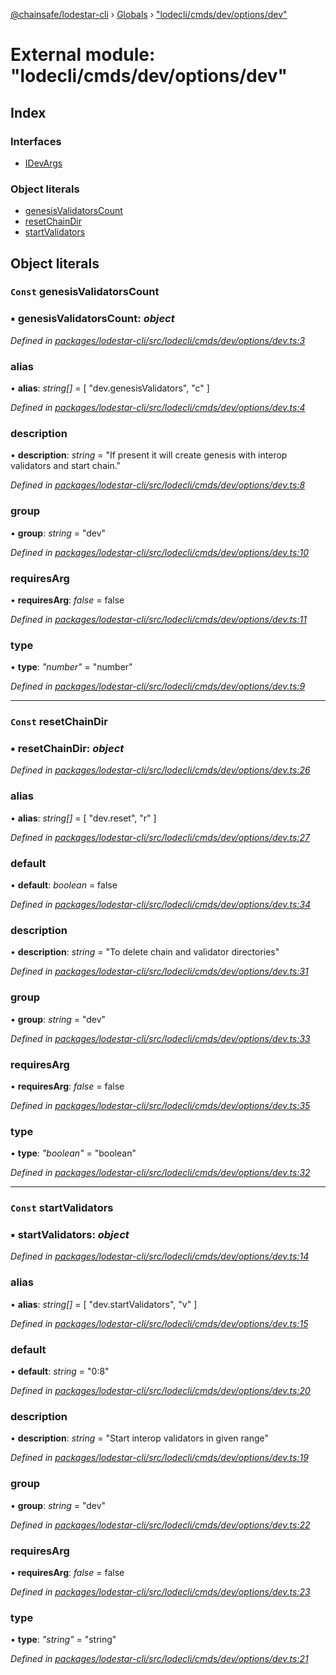 [@chainsafe/lodestar-cli](../README.md) › [Globals](../globals.md) › ["lodecli/cmds/dev/options/dev"](_lodecli_cmds_dev_options_dev_.md)

# External module: "lodecli/cmds/dev/options/dev"

## Index

### Interfaces

* [IDevArgs](../interfaces/_lodecli_cmds_dev_options_dev_.idevargs.md)

### Object literals

* [genesisValidatorsCount](_lodecli_cmds_dev_options_dev_.md#const-genesisvalidatorscount)
* [resetChainDir](_lodecli_cmds_dev_options_dev_.md#const-resetchaindir)
* [startValidators](_lodecli_cmds_dev_options_dev_.md#const-startvalidators)

## Object literals

### `Const` genesisValidatorsCount

### ▪ **genesisValidatorsCount**: *object*

*Defined in [packages/lodestar-cli/src/lodecli/cmds/dev/options/dev.ts:3](https://github.com/ChainSafe/lodestar/blob/1d5598773/packages/lodestar-cli/src/lodecli/cmds/dev/options/dev.ts#L3)*

###  alias

• **alias**: *string[]* = [
    "dev.genesisValidators",
    "c"
  ]

*Defined in [packages/lodestar-cli/src/lodecli/cmds/dev/options/dev.ts:4](https://github.com/ChainSafe/lodestar/blob/1d5598773/packages/lodestar-cli/src/lodecli/cmds/dev/options/dev.ts#L4)*

###  description

• **description**: *string* = "If present it will create genesis with interop validators and start chain."

*Defined in [packages/lodestar-cli/src/lodecli/cmds/dev/options/dev.ts:8](https://github.com/ChainSafe/lodestar/blob/1d5598773/packages/lodestar-cli/src/lodecli/cmds/dev/options/dev.ts#L8)*

###  group

• **group**: *string* = "dev"

*Defined in [packages/lodestar-cli/src/lodecli/cmds/dev/options/dev.ts:10](https://github.com/ChainSafe/lodestar/blob/1d5598773/packages/lodestar-cli/src/lodecli/cmds/dev/options/dev.ts#L10)*

###  requiresArg

• **requiresArg**: *false* = false

*Defined in [packages/lodestar-cli/src/lodecli/cmds/dev/options/dev.ts:11](https://github.com/ChainSafe/lodestar/blob/1d5598773/packages/lodestar-cli/src/lodecli/cmds/dev/options/dev.ts#L11)*

###  type

• **type**: *"number"* = "number"

*Defined in [packages/lodestar-cli/src/lodecli/cmds/dev/options/dev.ts:9](https://github.com/ChainSafe/lodestar/blob/1d5598773/packages/lodestar-cli/src/lodecli/cmds/dev/options/dev.ts#L9)*

___

### `Const` resetChainDir

### ▪ **resetChainDir**: *object*

*Defined in [packages/lodestar-cli/src/lodecli/cmds/dev/options/dev.ts:26](https://github.com/ChainSafe/lodestar/blob/1d5598773/packages/lodestar-cli/src/lodecli/cmds/dev/options/dev.ts#L26)*

###  alias

• **alias**: *string[]* = [
    "dev.reset",
    "r"
  ]

*Defined in [packages/lodestar-cli/src/lodecli/cmds/dev/options/dev.ts:27](https://github.com/ChainSafe/lodestar/blob/1d5598773/packages/lodestar-cli/src/lodecli/cmds/dev/options/dev.ts#L27)*

###  default

• **default**: *boolean* = false

*Defined in [packages/lodestar-cli/src/lodecli/cmds/dev/options/dev.ts:34](https://github.com/ChainSafe/lodestar/blob/1d5598773/packages/lodestar-cli/src/lodecli/cmds/dev/options/dev.ts#L34)*

###  description

• **description**: *string* = "To delete chain and validator directories"

*Defined in [packages/lodestar-cli/src/lodecli/cmds/dev/options/dev.ts:31](https://github.com/ChainSafe/lodestar/blob/1d5598773/packages/lodestar-cli/src/lodecli/cmds/dev/options/dev.ts#L31)*

###  group

• **group**: *string* = "dev"

*Defined in [packages/lodestar-cli/src/lodecli/cmds/dev/options/dev.ts:33](https://github.com/ChainSafe/lodestar/blob/1d5598773/packages/lodestar-cli/src/lodecli/cmds/dev/options/dev.ts#L33)*

###  requiresArg

• **requiresArg**: *false* = false

*Defined in [packages/lodestar-cli/src/lodecli/cmds/dev/options/dev.ts:35](https://github.com/ChainSafe/lodestar/blob/1d5598773/packages/lodestar-cli/src/lodecli/cmds/dev/options/dev.ts#L35)*

###  type

• **type**: *"boolean"* = "boolean"

*Defined in [packages/lodestar-cli/src/lodecli/cmds/dev/options/dev.ts:32](https://github.com/ChainSafe/lodestar/blob/1d5598773/packages/lodestar-cli/src/lodecli/cmds/dev/options/dev.ts#L32)*

___

### `Const` startValidators

### ▪ **startValidators**: *object*

*Defined in [packages/lodestar-cli/src/lodecli/cmds/dev/options/dev.ts:14](https://github.com/ChainSafe/lodestar/blob/1d5598773/packages/lodestar-cli/src/lodecli/cmds/dev/options/dev.ts#L14)*

###  alias

• **alias**: *string[]* = [
    "dev.startValidators",
    "v"
  ]

*Defined in [packages/lodestar-cli/src/lodecli/cmds/dev/options/dev.ts:15](https://github.com/ChainSafe/lodestar/blob/1d5598773/packages/lodestar-cli/src/lodecli/cmds/dev/options/dev.ts#L15)*

###  default

• **default**: *string* = "0:8"

*Defined in [packages/lodestar-cli/src/lodecli/cmds/dev/options/dev.ts:20](https://github.com/ChainSafe/lodestar/blob/1d5598773/packages/lodestar-cli/src/lodecli/cmds/dev/options/dev.ts#L20)*

###  description

• **description**: *string* = "Start interop validators in given range"

*Defined in [packages/lodestar-cli/src/lodecli/cmds/dev/options/dev.ts:19](https://github.com/ChainSafe/lodestar/blob/1d5598773/packages/lodestar-cli/src/lodecli/cmds/dev/options/dev.ts#L19)*

###  group

• **group**: *string* = "dev"

*Defined in [packages/lodestar-cli/src/lodecli/cmds/dev/options/dev.ts:22](https://github.com/ChainSafe/lodestar/blob/1d5598773/packages/lodestar-cli/src/lodecli/cmds/dev/options/dev.ts#L22)*

###  requiresArg

• **requiresArg**: *false* = false

*Defined in [packages/lodestar-cli/src/lodecli/cmds/dev/options/dev.ts:23](https://github.com/ChainSafe/lodestar/blob/1d5598773/packages/lodestar-cli/src/lodecli/cmds/dev/options/dev.ts#L23)*

###  type

• **type**: *"string"* = "string"

*Defined in [packages/lodestar-cli/src/lodecli/cmds/dev/options/dev.ts:21](https://github.com/ChainSafe/lodestar/blob/1d5598773/packages/lodestar-cli/src/lodecli/cmds/dev/options/dev.ts#L21)*
